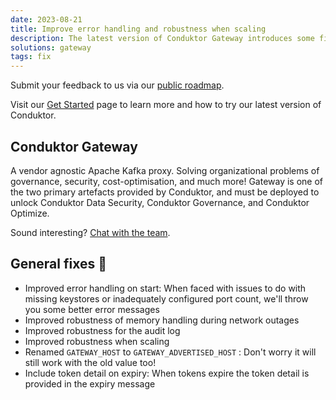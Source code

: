 ```yaml
---
date: 2023-08-21
title: Improve error handling and robustness when scaling
description: The latest version of Conduktor Gateway introduces some fixes & improvements.
solutions: gateway
tags: fix
---
```


Submit your feedback to us via our [public roadmap](https://product.conduktor.help/).

Visit our [Get Started](https://docs.conduktor.io/gateway/) page to learn more and how to try our latest version of Conduktor.

## Conduktor Gateway

A vendor agnostic Apache Kafka proxy. Solving organizational problems of governance, security, cost-optimisation, and much more! Gateway is one of the two primary artefacts provided by Conduktor, and must be deployed to unlock Conduktor Data Security, Conduktor Governance, and Conduktor Optimize.

Sound interesting? [Chat with the team](https://www.conduktor.io/contact/sales/).

## General fixes 🔨

- Improved error handling on start: When faced with issues to do with missing keystores or inadequately configured port count, we'll throw you some better error messages
- Improved robustness of memory handling during network outages
- Improved robustness for the audit log
- Improved robustness when scaling
- Renamed `GATEWAY_HOST` to `GATEWAY_ADVERTISED_HOST` : Don't worry it will still work with the old value too!
- Include token detail on expiry: When tokens expire the token detail is provided in the expiry message

